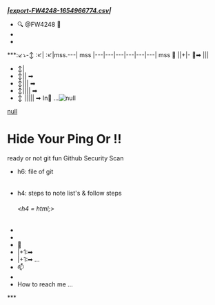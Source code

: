 ***|[export-FW4248-1654966774.csv](https://github.com/FW4248/FW4248/files/8884396/export-FW4248-1654966774.csv)|***
- 🔍 @FW4248 🔎
-  
- 
***:↙⤵-↕ 
:↙|
:↙|mss.---| mss |---|---|---|---|---|---| mss
🔻  ||+|- 🔻➡
    |||
   - ↕| 
   - ↕||   ➡
   - ↕|||      ➡
   - ↕||||         ➡
   - ↕ |||||           ➡ In🏴  ...![null](https://user-images.githubusercontent.com/104608815/173241620-cba63928-2b57-4fee-b501-73bf2e4f5221.png)

[null](https://user-images.githubusercontent.com/104608815/173241444-77366512-0b93-47d9-ace8-52f830cc46b1.png)
# Hide Your Ping Or !! 
 ready or not git fun
 Github Security Scan


- <pin/>h6: file of git<h6>
- <pin/>h4: steps to note list's & follow steps<h6><h4 = html;><h6/>
- 
-   
- 🔻
-  |+1:➡
-   |+1:➡ ...
- 📫
- 
-   How to reach me ...

<!---
FW4248/FW4248 is a :✨~4248=FF0FF1: special :✨~4248=FF0FF1: repository because its `README.md` (this 652684496895.ah/1652687975811.ah             </`  > _** # @[### 7816](fe19811b495543864be3979f1374a19d98e6a694 ![07293800-a0d9-11e9-8f11-d63647851f04](https://user-images.githubusercontent.com/104608815/173264665-3eff1a0f-d3f8-44cd-865e-7af731587903.jpeg) )**https://github.com/FW4248/1cac-df64-1add-e50f-4ba1-a176-74de-/issues/1#issue-1254382885_|_  `How to reach me ... #7816 !
37777776620  005040  020040  112100  121601  10
4631  040247  040172  113514
37777776620  112156  121601  104631  046247  06
0627  046156  100606  104100
37777776620  100605  040204  103226  077576  17
0360  040361  113626  040243
37777776620  102211  102141  114611  122541  11
1626  114740  113226  111243
37777776620  040205  077536  022556  046100  17
0360  067361  040045  113514
37777776620  067141  170360  046361  067227  10
1514  121242  104141  067361
37777776620  173361  171365  174366  172764  17
4367  174761  045762  104201
37777776620  104114  060761  046156  100601  06
7201  046100  100601  067201
37777776620  046100  114643  046156  114643  06
7141  040045  046100  100624
37777776620  114643  123611  046156  104604  06
7231  173361  171365  174366
37777776620  172764  174367  174761  045762  10
4201  102114  114611  046156
37777776620  100624  114643  123611  067141  04
6100  104604  060645  046156
37777776620  104604  113642  067141  040045  04
0100  040100  113100  121627
37777776620  104500  077225  067100  077500  17
0360  060361  104604  077631
37777776620  075100  065536  122514  111626  05
5156  067557  040045  040100
37777776620  040100  022500  040100  040100  10
3114  040201  171500  077301
37777776620  066577  100624  114643  123611  04
0177  102211  077536  114627
37777776620  112211  114601  040250  170360  04
0361  040136  113204  122203
37777776620  102624  121625  170100  170760  05
7177  022556  040100  040100
37777776620  103114  040201  171100  077306  06
6577  104604  066631  077555
37777776620  040100  102211  077536  143362  17
3361  171365  174366  172764
37777776620  174367  174761  045762  104201  05
7100  122500  111626  057177
37777776620  040156  040045  040100  022500  00
5040  020040  112100  121601
37777776620  104631  040247  040172  113514  11
2156  121601  104631  046247
37777776620  060627  046156  100606  104100  10
0605  040204  103226  077576
37777776620  170360  040362  113626  040243  10
2211  102141  114611  122541
37777776620  111626  114740  113226  111243  04
0205  077536  022556  046100
37777776620  170360  067362  040045  113514  06
7141  170360  046362  067227
37777776620  101514  121242  104141  067361  17
3361  171365  174366  174365
37777776620  173360  173767  045771  104201  10
4114  060761  046156  100601
37777776620  067201  046100  100601  067201  04
6100  114643  046156  114643
37777776620  067141  040045  046100  100624  11
4643  123611  046156  104604
37777776620  067231  173361  171365  174366  17
4365  173360  173767  045771
37777776620  104201  102114  114611  046156  10
0624  114643  123611  067141
37777776620  046100  104604  060645  046156  10
4604  113642  067141  040045
37777776620  040100  040100  113100  121627  10
4500  077225  067100  077500
37777776620  170360  060362  104604  077631  07
5100  065536  122514  111626
37777776620  055156  067557  040045  040100  04
0100  022500  040100  040100
37777776620  103114  040201  171500  077301  06
6577  100624  114643  123611
37777776620  040177  102211  077536  114627  11
2211  114601  040250  170360
37777776620  040362  040136  113204  122203  10
2624  121625  170100  171360
37777776620  057177  022556  040100  040100  10
3114  040201  171100  077306
37777776620  066577  104604  066631  077555  04
0100  102211  077536  143362
37777776620  173361  171365  174366  174365  17
3360  173767  045771  104201
37777776620  057100  122500  111626  057177  04
0156  040045  040100  022500
37777776620  005040  020040  112100  121601  10
4631  040247  040172  113514
37777776620  112156  121601  104631  046247  06
0627  046156  100606  104100
37777776620  100605  040204  103226  077576  17
0360  040363  113626  040243
37777776620  102211  102141  114611  122541  11
1626  114740  113226  111243
37777776620  040205  077536  022556  046100  17
0360  067363  040045  113514
37777776620  067141  170360  046363  067227  10
1514  121242  104141  067361
37777776620  173361  171365  174366  171766  17
1370  174765  045767  104201
37777776620  104114  060761  046156  100601  06
7201  046100  100601  067201
37777776620  046100  114643  046156  114643  06
7141  040045  046100  100624
37777776620  114643  123611  046156  104604  06
7231  173361  171365  174366
37777776620  171766  171370  174765  045767  10
4201  102114  114611  046156
37777776620  100624  114643  123611  067141  04
6100  104604  060645  046156
37777776620  104604  113642  067141  040045  04
0100  040100  113100  121627
37777776620  104500  077225  067100  077500  17
0360  060363  104604  077631
37777776620  075100  065536  122514  111626  05
5156  067557  040045  040100
37777776620  040100  022500  040100  040100  10
3114  040201  171500  077301
37777776620  066577  100624  114643  123611  04
0177  102211  077536  114627
37777776620  112211  114601  040250  170360  04
0363  040136  113204  122203
37777776620  102624  121625  170100  171760  05
7177  022556  040100  040100
37777776620  103114  040201  171100  077306  06
6577  104604  066631  077555
37777776620  040100  102211  077536  143362  17
3361  171365  174366  171766
37777776620  171370  174765  045767  104201  05
7100  122500  111626  057177
37777776620  022556  040100  040100  020045  02
0012  040040  100624  114643
37777776620  123611  075100  046100  067227  10
0624  114643  123611  113514
37777776620  067141  103114  040201  102610  10
2201  113100  077206  170177
37777776620  172360  113100  121627  104500  06
0604  104604  060631  113245
37777776620  160223  113231  121626  102622  05
7100  067177  040045  170114
37777776620  172360  022556  046100  060627  17
0156  172360  113514  046156
37777776620  121203  060642  170610  170556  17
2766  173362  173770  173760
37777776620  174760  170763  100513  046210  17
0610  067141  100514  100601
37777776620  040156  100514  100601  040156  12
1514  067231  121514  060631
37777776620  022556  040100  112114  121601  10
4631  067247  102114  114611
37777776620  170556  172766  173362  173770  17
3760  174760  170763  100513
37777776620  046210  104604  067231  112114  12
1601  104631  060647  040156
37777776620  102114  122611  067141  102114  12
1211  060627  022556  040100
37777776620  040100  040100  113626  040243  11
2611  040176  040156  170177
37777776620  172360  102140  114611  040177  05
7172  046153  113245  067223
37777776620  067532  022557  040100  040100  04
0100  040045  040100  046100
37777776620  100606  040100  140763  077576  11
2155  121601  104631  077647
37777776620  104500  057204  113577  104631  10
0624  124231  170100  172360
37777776620  057100  102100  101626  112244  11![Backup](https://user-images.githubusercontent.com/104608815/173879525-f125e74e-9100-4879-ae53-6543d9fcd624.png)

2605  040243  170360  077764
37777776620  067136  040045  040100  046100  10
0606  040100  143362  077576
37777776620  102155  114611  066555  040177  10
4500  057204  171177  170706
37777776620  172766  173362  173770  173760  17
4760  170763  100513  040210
37777776620  040136  113245  077623  067136  02
2500  040100  040100  020045
37777776620  020012  040040  100624  114643  12
3611  075100  046100  067227
37777776620  100624  114643  123611  113514  06
7141  103114  040201  102610
37777776620  102201  113100  077206  170177  17
2760  113100  121627  104500
37777776620  060604  104604  060631  113245  16
0223  113231  121626  102622
37777776620  057100  067177  040045  170114  17
2760  022556  046100  060627
37777776620  170156  172760  113514  046156  12
1203  060642  170610  170556
37777776620  172766  173362  173770  171365  17
4762  174362  100513  046210
37777776620  170610  067141  100514  100601  04
0156  100514  100601  040156
37777776620  121514  067231  121514  060631  02
2556  040100  112114  121601
37777776620  104631  067247  102114  114611  17
0556  172766  173362  173770
37777776620  171365  174762  174362  100513  04
6210  104604  067231  112114
37777776620  121601  104631  060647  040156  10
2114  122611  067141  102114
37777776620  121211  060627  022556  040100  04
0100  040100  113626  040243
37777776620  112611  040176  040156  170177  17
2760  102140  114611  040177
37777776620  057172  046153  113245  067223  06
7532  022557  040100  040100
37777776620  040100  040045  040100  046100  10
0606  040100  140763  077576
37777776620  112155  121601  104631  077647  10
4500  057204  113577  104631
37777776620  100624  124231  170100  172760  05
7100  102100  101626  112244
37777776620  112605  040243  170360  077765  06
7136  040045  040100  046100
37777776620  100606  040100  143362  077576  10
2155  114611  066555  040177
37777776620  104500  057204  171177  170706  17
2766  173362  173770  171365
37777776620  174762  174362  100513  040210  04
0136  113245  077623  067136
37777776620  022500  040100  040100  040045  04
0100  000100) appears on your GitHub profile.
You can click the Preview link to take a look at your changes.fd96a7c1210c3287b903b69f319fd3f86027022d
--->***
